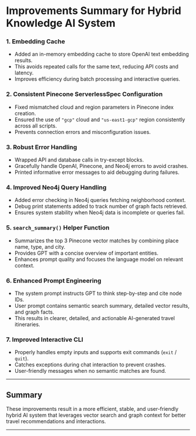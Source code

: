 

# Improvements Summary for Hybrid Knowledge AI System

### 1. Embedding Cache

- Added an in-memory embedding cache to store OpenAI text embedding results.
- This avoids repeated calls for the same text, reducing API costs and latency.
- Improves efficiency during batch processing and interactive queries.


### 2. Consistent Pinecone ServerlessSpec Configuration

- Fixed mismatched cloud and region parameters in Pinecone index creation.
- Ensured the use of `"gcp"` cloud and `"us-east1-gcp"` region consistently across all scripts.
- Prevents connection errors and misconfiguration issues.


### 3. Robust Error Handling

- Wrapped API and database calls in try-except blocks.
- Gracefully handle OpenAI, Pinecone, and Neo4j errors to avoid crashes.
- Printed informative error messages to aid debugging during failures.


### 4. Improved Neo4j Query Handling

- Added error checking in Neo4j queries fetching neighborhood context.
- Debug print statements added to track number of graph facts retrieved.
- Ensures system stability when Neo4j data is incomplete or queries fail.


### 5. `search_summary()` Helper Function

- Summarizes the top 3 Pinecone vector matches by combining place name, type, and city.
- Provides GPT with a concise overview of important entities.
- Enhances prompt quality and focuses the language model on relevant context.


### 6. Enhanced Prompt Engineering

- The system prompt instructs GPT to think step-by-step and cite node IDs.
- User prompt contains semantic search summary, detailed vector results, and graph facts.
- This results in clearer, detailed, and actionable AI-generated travel itineraries.


### 7. Improved Interactive CLI

- Properly handles empty inputs and supports exit commands (`exit` / `quit`).
- Catches exceptions during chat interaction to prevent crashes.
- User-friendly messages when no semantic matches are found.

***

## Summary

These improvements result in a more efficient, stable, and user-friendly hybrid AI system that leverages vector search and graph context for better travel recommendations and interactions.

***
